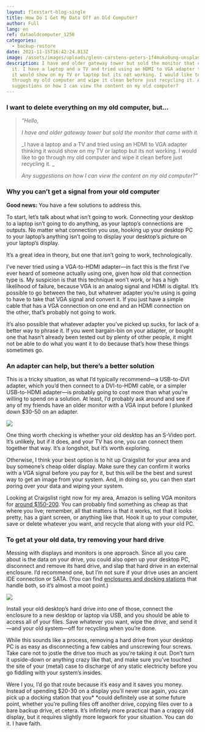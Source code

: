 ```yaml
---
layout: flexstart-blog-single
title: How Do I Get My Data Off an Old Computer?
author: Full
lang: en
ref: dataoldcomputer_1250
categories:
  - backup-restore
date: 2021-11-15T16:42:24.813Z
image: /assets/images/uploads/glenn-carstens-peters-1f4muko0ung-unsplash.jpg
description: I have and older gateway tower but sold the monitor that came with
  it. I have a laptop and a TV and tried using an HDMI to VGA adapter thinking
  it would show on my TV or laptop but its not working. I would like to go
  through my old computer and wipe it clean before just recycling it. Any
  suggestions on how I can view the content on my old computer?
---
```


### I want to delete everything on my old computer, but...

> _“Hello,_
>
> _I have and older gateway tower but sold the monitor that came with it._
>
> _I have a laptop and a TV and tried using an HDMI to VGA adapter thinking it would show on my TV or laptop but its not working. I would like to go through my old computer and wipe it clean before just recycling it. _
>
> _Any suggestions on how I can view the content on my old computer?”_

### Why you can’t get a signal from your old computer

__Good news:__ You have a few solutions to address this. 

To start, let’s talk about what isn’t going to work. Connecting your desktop to a laptop isn’t going to do anything, as your laptop’s connections are outputs. No matter what connection you use, hooking up your desktop PC to your laptop’s anything isn’t going to display your desktop’s picture on your laptop’s display. 

It’s a great idea in theory, but one that isn’t going to work, technologically.

I’ve never tried using a VGA-to-HDMI adapter—in fact this is the first I’ve ever heard of someone actually using one, given how old that connection type is. My suspicion is that this technique won’t work, or has a high likelihood of failure, because VGA is an analog signal and HDMI is digital. It’s possible to go between the two, but whatever adapter you’re using is going to have to take that VGA signal and convert it. If you just have a simple cable that has a VGA connection on one end and an HDMI connection on the other, that’s probably not going to work.

It’s also possible that whatever adapter you’ve picked up sucks, for lack of a better way to phrase it. If you went bargain-bin on your adapter, or bought one that hasn’t already been tested out by plenty of other people, it might not be able to do what you want it to do because that’s how these things sometimes go.

### An adapter can help, but there’s a better solution

This is a tricky situation, as what I’d typically recommend—a USB-to-DVI adapter, which you’d then connect to a DVI-to-HDMI cable, or a simpler USB-to-HDMI adapter—is probably going to cost more than what you’re willing to spend on a solution. At least, I’d probably ask around and see if any of my friends have an older monitor with a VGA input before I plunked down $30-50 on an adapter.

<a href="https://www.amazon.fr/Adaptateur-HDMI-vers-VGA-Benfei/dp/B075GZ8DX7/ref=as_li_ss_il?keywords=vga+adapter&qid=1636995041&sr=8-1-spons&psc=1&spLa=ZW5jcnlwdGVkUXVhbGlmaWVyPUExQUJZMkNWQjdCTFRBJmVuY3J5cHRlZElkPUEwNTQwMDM1MVJYRlVSN0ZDTDlSNyZlbmNyeXB0ZWRBZElkPUEwMTM3MzM3R0JaSFRSV1JMVjBaJndpZGdldE5hbWU9c3BfYXRmJmFjdGlvbj1jbGlja1JlZGlyZWN0JmRvTm90TG9nQ2xpY2s9dHJ1ZQ==&linkCode=li2&tag=brightsoftw0e-21&linkId=c2e0421c06930e66a321014ec72b21fc&language=fr_FR" target="_blank"><img border="0" src="//ws-eu.amazon-adsystem.com/widgets/q?_encoding=UTF8&ASIN=B075GZ8DX7&Format=_SL160_&ID=AsinImage&MarketPlace=FR&ServiceVersion=20070822&WS=1&tag=brightsoftw0e-21&language=fr_FR" ></a><img src="https://ir-fr.amazon-adsystem.com/e/ir?t=brightsoftw0e-21&language=fr_FR&l=li2&o=8&a=B075GZ8DX7" width="1" height="1" border="0" alt="" style="border:none !important; margin:0px !important;" />

One thing worth checking is whether your old desktop has an S-Video port. It’s unlikely, but if it does, and your TV has one, you can connect them together that way. It’s a longshot, but it’s worth exploring.

Otherwise, I think your best option is to hit up Craigslist for your area and buy someone’s cheap older display. Make sure they can confirm it works with a VGA signal before you pay for it, but this will be the best and surest way to get an image from your system. And, in doing so, you can then start poring over your data and wiping your system.

Looking at Craigslist right now for my area, Amazon is selling VGA monitors for [around $150-200](https://amzn.to/3FmDN7x). You can probably find something as cheap as that where you live; remember, all that matters is that it works, not that it looks pretty, has a giant screen, or anything like that. Hook it up to your computer, save or delete whatever you want, and recycle that along with your old PC.

### To get at your old data, try removing your hard drive

Messing with displays and monitors is one approach. Since all you care about is the data on your drive, you could also open up your desktop PC, disconnect and remove its hard drive, and slap that hard drive in an external enclosure. I’d recommend one, but I’m not sure if your drive uses an ancient IDE connection or SATA. (You can find [enclosures and docking stations](https://amzn.to/3ozk1Pa) that handle both, so it’s almost a moot point.)


<a href="https://www.amazon.fr/Sabrent-Bo%C3%AEtier-Externe-optimis%C3%A9-EC-UASP/dp/B00OJ3UJ2S/ref=as_li_ss_il?keywords=boitier+disque+dur+externe&qid=1636994723&qsid=262-6265145-8032542&sr=8-11&sres=B07PMWJB8P,B075TXT3RZ,B077XVTTJC,B06XWRRMYX,B07Y33F615,B078P3DTX1,B00OJ3UJ2S,B0851B6TCC,B00RCJ54BC,B00MYN9V9W,B0833V8RQJ,B06XYJSR8B,B07DCRPKYD,B08FXDM3P3,B08B5W9HB6,B07Y825V4N,B08SBMDQL7,B00N1GL9Q4,B07429D73L,B00ORENYJE&linkCode=li2&tag=brightsoftw0e-21&linkId=99bb4f3c1591caf7f1aa8217d5dde036&language=fr_FR" target="_blank"><img border="0" src="//ws-eu.amazon-adsystem.com/widgets/q?_encoding=UTF8&ASIN=B00OJ3UJ2S&Format=_SL160_&ID=AsinImage&MarketPlace=FR&ServiceVersion=20070822&WS=1&tag=brightsoftw0e-21&language=fr_FR" ></a><img src="https://ir-fr.amazon-adsystem.com/e/ir?t=brightsoftw0e-21&language=fr_FR&l=li2&o=8&a=B00OJ3UJ2S" width="1" height="1" border="0" alt="" style="border:none !important; margin:0px !important;" />


Install your old desktop’s hard drive into one of those, connect the enclosure to a new desktop or laptop via USB, and you should be able to access all of your files. Save whatever you want, wipe the drive, and send it—and your old system—off for recycling when you’re done.

While this sounds like a process, removing a hard drive from your desktop PC is as easy as disconnecting a few cables and unscrewing four screws. Take care not to jostle the drive too much as you’re taking it out. Don’t turn it upside-down or anything crazy like that, and make sure you’ve touched the site of your (metal) case to discharge of any static electricity before you go fiddling with your system’s insides.

Were I you, I’d go that route because it’s easy and it saves you money. Instead of spending $20-30 on a display you’ll never use again, you can pick up a docking station that you\* \*could definitely use at some future point, whether you’re pulling files off another drive, copying files over to a bare backup drive, et cetera. It’s infinitely more practical than a crappy old display, but it requires slightly more legwork for your situation. You can do it. I have faith.
